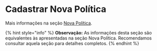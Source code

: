 # Cadastrar Nova Política

Mais informações na seção [Nova Política](gerenciar-politicas/cadastrar-nova-politica.md).

{% hint style="info" %}
**Observação:** As informações desta seção são equivalentes às apresentadas na seção Nova Política. Recomendamos consultar aquela seção para detalhes completos.
{% endhint %}
